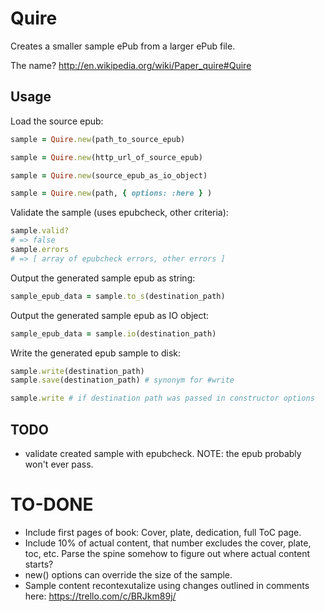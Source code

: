 # Quire

Creates a smaller sample ePub from a larger ePub file.

The name? http://en.wikipedia.org/wiki/Paper_quire#Quire

## Usage

Load the source epub:

```ruby
sample = Quire.new(path_to_source_epub)

sample = Quire.new(http_url_of_source_epub)

sample = Quire.new(source_epub_as_io_object)

sample = Quire.new(path, { options: :here } )
```

Validate the sample (uses epubcheck, other criteria):

```ruby
sample.valid?
# => false
sample.errors
# => [ array of epubcheck errors, other errors ]
```

Output the generated sample epub as string:

```ruby
sample_epub_data = sample.to_s(destination_path)
```

Output the generated sample epub as IO object:

```ruby
sample_epub_data = sample.io(destination_path)
```

Write the generated epub sample to disk:

```ruby
sample.write(destination_path)
sample.save(destination_path) # synonym for #write

sample.write # if destination path was passed in constructor options
```

## TODO

* validate created sample with epubcheck. NOTE: the epub probably won't ever pass.

# TO-DONE

* Include first pages of book: Cover, plate, dedication, full ToC page.
* Include 10% of actual content, that number excludes the cover, plate, toc, etc. Parse the spine somehow to figure out where actual content starts?
* new() options can override the size of the sample.
* Sample content recontexutalize using changes outlined in comments here: https://trello.com/c/BRJkm89j/
